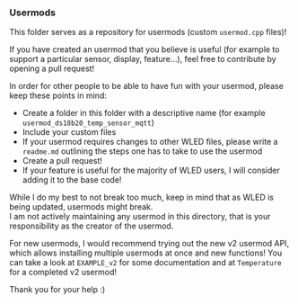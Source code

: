 ### Usermods

This folder serves as a repository for usermods (custom `usermod.cpp` files)!

If you have created an usermod that you believe is useful (for example to support a particular sensor, display, feature...), feel free to contribute by opening a pull request!

In order for other people to be able to have fun with your usermod, please keep these points in mind:

-   Create a folder in this folder with a descriptive name (for example `usermod_ds18b20_temp_sensor_mqtt`)  
-   Include your custom files 
-   If your usermod requires changes to other WLED files, please write a `readme.md` outlining the steps one has to take to use the usermod  
-   Create a pull request!  
-   If your feature is useful for the majority of WLED users, I will consider adding it to the base code!  

While I do my best to not break too much, keep in mind that as WLED is being updated, usermods might break.  
I am not actively maintaining any usermod in this directory, that is your responsibility as the creator of the usermod.

For new usermods, I would recommend trying out the new v2 usermod API, which allows installing multiple usermods at once and new functions!
You can take a look at `EXAMPLE_v2` for some documentation and at `Temperature` for a completed v2 usermod!

Thank you for your help :)
